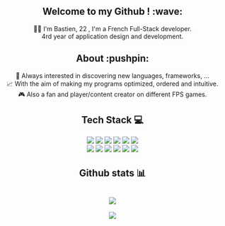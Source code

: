 <div align="center">
  <h2>Welcome to my Github ! :wave:</h2>
  👨‍💻 I'm Bastien, 22 , I'm a French Full-Stack developer.<br />
  4rd year of application design and development.
  <br />

  <h2>About :pushpin:</h2>
  👾 Always interested in discovering new languages, frameworks, ... <br />
  📈 With the aim of making my programs optimized, ordered and intuitive.<br />
  🎮 Also a fan and player/content creator on different FPS games.
  <br />

  <h2>Tech Stack 💻</h2>
  <div align="center">
    <a href="https://www.w3.org/MarkUp/"><img src="https://img.shields.io/badge/html5-%23E34F26.svg?style=flat&logo=html5&logoColor=white"></a>
    <a href="https://developer.mozilla.org/en-US/docs/Web/JavaScript"><img src="https://img.shields.io/badge/javascript-%23323330.svg?style=flat&logo=javascript&logoColor=%23F7DF1E"></a>
    <a href="https://www.php.net/"><img src="https://img.shields.io/badge/php-%23777BB4.svg?style=flat&logo=php&logoColor=white"></a>
    <a href="https://www.python.org/"><img src="https://img.shields.io/badge/python-3670A0?style=flat&logo=python&logoColor=ffdd54"></a>
    <a href="https://nodejs.org/"><img src="https://img.shields.io/badge/node.js-6DA55F?style=flat&logo=node.js&logoColor=white"></a>
    <a href="https://reactjs.org/"><img src="https://img.shields.io/badge/react-%2320232a.svg?style=flat&logo=react&logoColor=%2361DAFB"></a>
    <br />
    <a href="https://web3js.readthedocs.io/"><img src="https://img.shields.io/badge/web3.js-F16822?style=flat&logo=web3.js&logoColor=white"></a>
    <a href="https://symfony.com/"><img src="https://img.shields.io/badge/symfony-%23000000.svg?style=flat&logo=symfony&logoColor=white"></a>
    <a href="https://www.typescriptlang.org/"><img src="https://img.shields.io/badge/typescript-%23007ACC.svg?style=flat&logo=typescript&logoColor=white"></a>
    <a href="https://www.mysql.com/"><img src="https://img.shields.io/badge/mysql-%2300000f.svg?style=flat&logo=mysql&logoColor=white"></a>
    <a href="https://www.webflow.com/"><img src="https://img.shields.io/badge/Webflow-4353FF?style=flat&logo=webflow&logoColor=white"></a>
    <a href="https://www.linux.org/"><img src="https://img.shields.io/badge/Linux-FCC624?style=flat&logo=linux&logoColor=black"></a>
  </div>

  <h2>Github stats 📊</h2>
  <br />
  <img
    align="center"
    src="https://github-readme-stats.vercel.app/api/top-langs/?username=BastienLopez&theme=shades-of-purple&hide_border=false&include_all_commits=false&count_private=false&layout=compact"
  />
  <br>
  <a href="https://visitcount.itsvg.in/api?id=BastienLopez&icon=1&color=11"><br><img src="https://visitcount.itsvg.in/api?id=BastienLopez&icon=1&color=11"></a>
</div>
